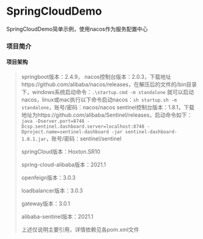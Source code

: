 # SpringCloudDemo
SpringCloudDemo简单示例，使用nacos作为服务配置中心
### 项目简介
#### 项目架构
> springboot版本：2.4.9，
> nacos控制台版本：2.0.3，下载地址https://github.com/alibaba/nacos/releases，在解压后的文件的/bin目录下，windows系统启动命令：`.\startup.cmd -m standalone` 就可以启动nacos，linux或mac执行以下命令启动nacos：`sh startup.sh -m standalone`，账号/密码：nacos/nacos
> sentinel控制台版本：1.8.1，下载地址为https://github.com/alibaba/Sentinel/releases，启动命令如下：`java -Dserver.port=8748 -Dcsp.sentinel.dashboard.server=localhost:8748 -Dproject.name=sentinel-dashboard -jar sentinel-dashboard-1.8.1.jar`，账号/密码：sentinel/sentinel
> 
> springCloud版本：Hoxton.SR10
> 
> spring-cloud-alibaba版本：2021.1
> 
> openfeign版本：3.0.3
> 
> loadbalancer版本：3.0.3
> 
> gateway版本：3.0.1
> 
> alibaba-sentinel版本：2021.1
> 
> 上述仅说明主要引用，详情依赖见各pom.xml文件
